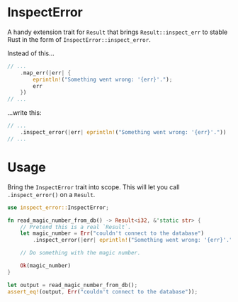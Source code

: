 # InspectError

A handy extension trait for `Result` that brings `Result::inspect_err` to stable Rust in the form of `InspectError::inspect_error`.

Instead of this...

```rs
// ...
    .map_err(|err| {
        eprintln!("Something went wrong: '{err}'.");
        err
    })
// ...
```

...write this:

```rs
// ...
    .inspect_error(|err| eprintln!("Something went wrong: '{err}'."))
// ...
```

# Usage

Bring the `InspectError` trait into scope. This will let you call `.inspect_error()` on a `Result`.


```rs
use inspect_error::InspectError;

fn read_magic_number_from_db() -> Result<i32, &'static str> {
    // Pretend this is a real `Result`.
    let magic_number = Err("couldn't connect to the database")
        .inspect_error(|err| eprintln!("Something went wrong: '{err}'."))?;

    // Do something with the magic number.

    Ok(magic_number)
}

let output = read_magic_number_from_db();
assert_eq!(output, Err("couldn't connect to the database"));
```
